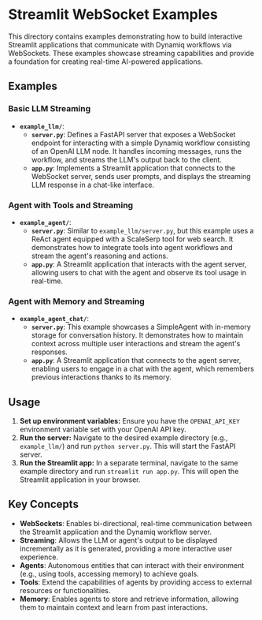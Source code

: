# Streamlit WebSocket Examples

This directory contains examples demonstrating how to build interactive Streamlit applications that communicate with Dynamiq workflows via WebSockets. These examples showcase streaming capabilities and provide a foundation for creating real-time AI-powered applications.

## Examples

### Basic LLM Streaming

- **`example_llm/`**:
    - **`server.py`**: Defines a FastAPI server that exposes a WebSocket endpoint for interacting with a simple Dynamiq workflow consisting of an OpenAI LLM node. It handles incoming messages, runs the workflow, and streams the LLM's output back to the client.
    - **`app.py`**: Implements a Streamlit application that connects to the WebSocket server, sends user prompts, and displays the streaming LLM response in a chat-like interface.

### Agent with Tools and Streaming

- **`example_agent/`**:
    - **`server.py`**: Similar to `example_llm/server.py`, but this example uses a ReAct agent equipped with a ScaleSerp tool for web search. It demonstrates how to integrate tools into agent workflows and stream the agent's reasoning and actions.
    - **`app.py`**: A Streamlit application that interacts with the agent server, allowing users to chat with the agent and observe its tool usage in real-time.

### Agent with Memory and Streaming

- **`example_agent_chat/`**:
    - **`server.py`**: This example showcases a SimpleAgent with in-memory storage for conversation history. It demonstrates how to maintain context across multiple user interactions and stream the agent's responses.
    - **`app.py`**: A Streamlit application that connects to the agent server, enabling users to engage in a chat with the agent, which remembers previous interactions thanks to its memory.

## Usage

1. **Set up environment variables:** Ensure you have the `OPENAI_API_KEY` environment variable set with your OpenAI API key.
2. **Run the server:** Navigate to the desired example directory (e.g., `example_llm/`) and run `python server.py`. This will start the FastAPI server.
3. **Run the Streamlit app:** In a separate terminal, navigate to the same example directory and run `streamlit run app.py`. This will open the Streamlit application in your browser.

## Key Concepts

- **WebSockets**: Enables bi-directional, real-time communication between the Streamlit application and the Dynamiq workflow server.
- **Streaming**: Allows the LLM or agent's output to be displayed incrementally as it is generated, providing a more interactive user experience.
- **Agents**: Autonomous entities that can interact with their environment (e.g., using tools, accessing memory) to achieve goals.
- **Tools**: Extend the capabilities of agents by providing access to external resources or functionalities.
- **Memory**: Enables agents to store and retrieve information, allowing them to maintain context and learn from past interactions.

